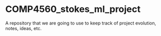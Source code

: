 # COMP4560_stokes_ml_project
A repository that we are going to use to keep track of project evolution, notes, ideas, etc.
